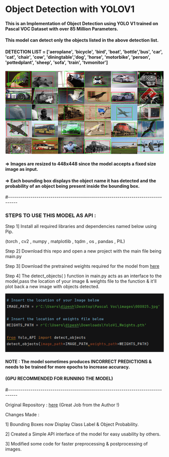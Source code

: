 # Object Detection with YOLOV1

#### This is an Implementation of Object Detection using YOLO V1 trained on Pascal VOC Dataset with over 85 Million Parameters.

#### This model can detect only the objects listed in the above detection list.

#### DETECTION LIST = ['aeroplane', 'bicycle', 'bird', 'boat', 'bottle','bus', 'car', 'cat', 'chair', 'cow', 'diningtable','dog', 'horse', 'motorbike', 'person', 'pottedplant', 'sheep', 'sofa', 'train', 'tvmonitor']
                     
                     
![](/imgs/pascalvoc.png)                     


#### => Images are resized to 448x448 since the model accepts a fixed size image as input.

#### => Each bounding box displays the object name it has detected and the probability of an object being present inside the bounding box.

#----------------------------------------------------------------------------------

### STEPS TO USE THIS MODEL AS API :

Step 1] Install all required libraries and dependencies named below using Pip.

(torch , cv2 , numpy , matplotlib , tqdm , os , pandas , PIL)

Step 2] Download this repo and open a new project with the main file being main.py

Step 3] Download the pretrained weights required for the model from [here](https://www.kaggle.com/deepeshdm/yolo-v1-pretrained-weights?select=YoloV1_Weights_1000examples.pth)

Step 4] The detect_objects( ) function in main.py acts as an interface to the model,pass the location of your image & weights file to the function & it'll plot back a new image with objects detected.

![](/imgs/yoloapi.png)

#### NOTE : The model sometimes produces INCORRECT PREDICTIONS & needs to be trained for more epochs to increase accuracy.
#### (GPU RECOMMENDED FOR RUNNING THE MODEL)

#----------------------------------------------------------------------------------

Original Repository : [here](https://github.com/aladdinpersson/Machine-Learning-Collection/tree/master/ML/Pytorch/object_detection/YOLO) (Great Job from the Author !)

Changes Made : 

1] Bounding Boxes now Display Class Label & Object Probability.

2] Created a Simple API interface of the model for easy usability by others.

3] Modified some code for faster preprocessing & postprocessing of images.








